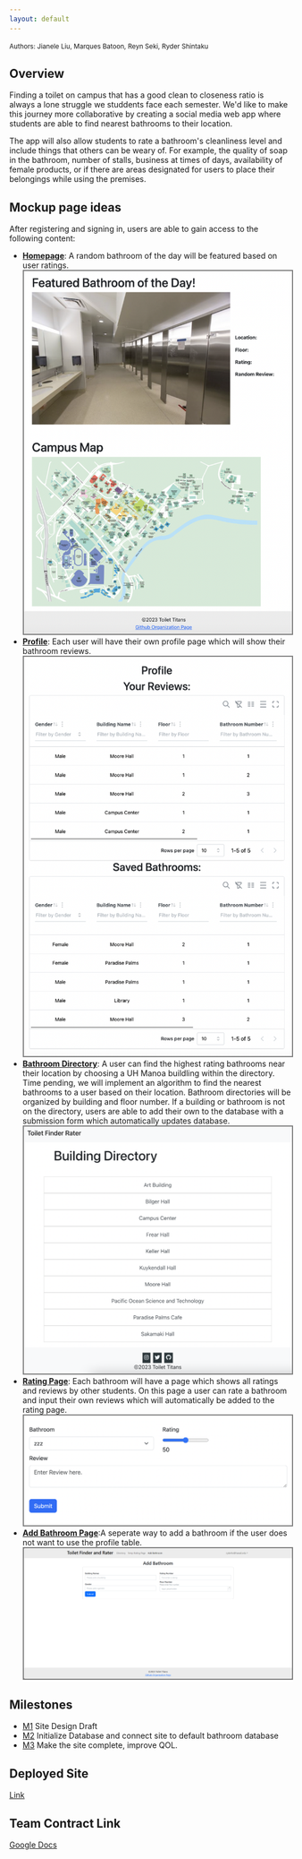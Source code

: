 ```yaml
---
layout: default
---
```


<small>
Authors:
Jianele Liu, Marques Batoon, Reyn Seki, Ryder Shintaku
</small>


## Overview 

Finding a toilet on campus that has a good clean to closeness ratio is always a lone struggle we studdents face each semester. We'd like to make this journey more collaborative by creating a social media web app where students are able to find nearest bathrooms to their location. 

The app will also allow students to rate a bathroom's cleanliness level and include things that others can be weary of. For example, the quality of soap in the bathroom, number of stalls, business at times of days, availability of female products, or if there are areas designated for users to place their belongings while using the premises.


## Mockup page ideas

After registering and signing in, users are able to gain access to the following content:
- **[Homepage](https://manoa-bathroom-finder.site/)**: A random bathroom of the day will be featured based on user ratings.
  <img src="/assets/img/homepage_2.png" style="border: 2px solid  gray;">
- **[Profile](https://manoa-bathroom-finder.site/profile)**: Each user will have their own profile page which will show their bathroom reviews.
  <img src="/assets/img/profile_2.png" style="border: 2px solid  gray;">
- **[Bathroom Directory](https://manoa-bathroom-finder.site/directory)**: A user can find the highest rating bathrooms near their location by choosing a UH Manoa buildling within the directory. Time pending, we will implement an algorithm to find the nearest bathrooms to a user based on their location. Bathroom directories will be organized by building and floor number. If a building or bathroom is not on the directory, users are able to add their own to the database with a submission form which automatically updates database.
  <img src="/assets/img/directory.png" style="border: 2px solid  gray;">
- **[Rating Page](https://manoa-bathroom-finder.site/rating)**: Each bathroom will have a page which shows all ratings and reviews by other students. On this page a user can rate a bathroom and input their own reviews which will automatically be added to the rating page.
  <img src="/assets/img/rating_2.png" style="border: 2px solid  gray;">
- **[Add Bathroom Page](https://manoa-bathroom-finder.site/add-bathroom)**:A seperate way to add a bathroom if the user does not want to use the profile table.
  <img src="assets/img/addBathroomR.png" style="border: 2px solid  gray;">
  

## Milestones
- [M1](https://github.com/orgs/toilet-titans/projects/1) Site Design Draft
- [M2](https://github.com/orgs/toilet-titans/projects/2) Initialize Database and connect site to default bathroom database
- [M3](https://github.com/orgs/toilet-titans/projects/3) Make the site complete, improve QOL.

## Deployed Site
[Link](https://manoa-bathroom-finder.site/)

## Team Contract Link
[Google Docs](https://docs.google.com/document/d/14pBRniZ6KHrZOEJFxB_emzIQQTUT-btge485rYyElhs)


<!--
### Small image

![Octocat](https://github.githubassets.com/images/icons/emoji/octocat.png)

### Large image

![Branching](https://guides.github.com/activities/hello-world/branching.png)
-->
